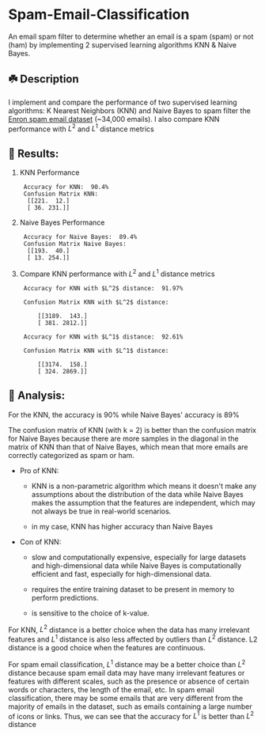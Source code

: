 # Spam-Email-Classification

An email spam filter to determine whether an email is a spam (spam) or not (ham) by implementing 2 supervised learning algorithms KNN & Naive Bayes. 

## ☘️ Description
I implement and compare the performance of two supervised learning algorithms: K Nearest Neighbors (KNN) and Naive Bayes to spam filter the <a href="https://www.kaggle.com/datasets/wanderfj/enron-spam">Enron spam email dataset</a>  (~34,000 emails). I also compare KNN performance with $L^2$ and $L^1$ distance metrics



## 👀 Results:
1. KNN Performance

        Accuracy for KNN:  90.4%
        Confusion Matrix KNN:
         [[221.  12.]
         [ 36. 231.]]

2. Naive Bayes Performance

        Accuracy for Naive Bayes:  89.4%
        Confusion Matrix Naive Bayes:
         [[193.  40.]
         [ 13. 254.]]
3. Compare KNN performance with $L^2$ and $L^1$ distance metrics

        Accuracy for KNN with $L^2$ distance:  91.97%

        Confusion Matrix KNN with $L^2$ distance:
        
            [[3189.  143.]
            [ 381. 2812.]]
        
        Accuracy for KNN with $L^1$ distance:  92.61%
        
        Confusion Matrix KNN with $L^1$ distance:
        
            [[3174.  158.]
            [ 324. 2869.]]

## 📝 Analysis:

For the KNN, the accuracy is 90% while Naive Bayes' accuracy is 89%

The confusion matrix of KNN (with k = 2) is better than the confusion matrix for Naive Bayes because there are more samples in the diagonal in the matrix of KNN than that of Naive Bayes, which mean that more emails are correctly categorized as spam or ham.

* Pro of KNN:
    
    - KNN is a non-parametric algorithm which means it doesn't make any assumptions about the distribution of the data while Naive Bayes makes the assumption that the features are independent, which may not always be true in real-world scenarios.
    
    - in my case, KNN has higher accuracy than Naive Bayes

* Con of KNN: 
    
    - slow and computationally expensive, especially for large datasets and high-dimensional data while Naive Bayes is computationally efficient and fast, especially for high-dimensional data.
    
    - requires the entire training dataset to be present in memory to perform predictions.
    
    - is sensitive to the choice of k-value.

For KNN, $L^2$ distance is a better choice when the data has many irrelevant features and $L^1$ distance is also less affected by outliers than $L^2$ distance.
L2 distance is a good choice when the features are continuous. 

For spam email classification, $L^1$ distance may be a better choice than $L^2$ distance because spam email data may have many irrelevant features or features with different scales, such as the presence or absence of certain words or characters, the length of the email, etc. In spam email classification, there may be some emails that are very different from the majority of emails in the dataset, such as emails containing a large number of icons or links. Thus, we can see that the accuracy for $L^1$ is better than $L^2$ distance
